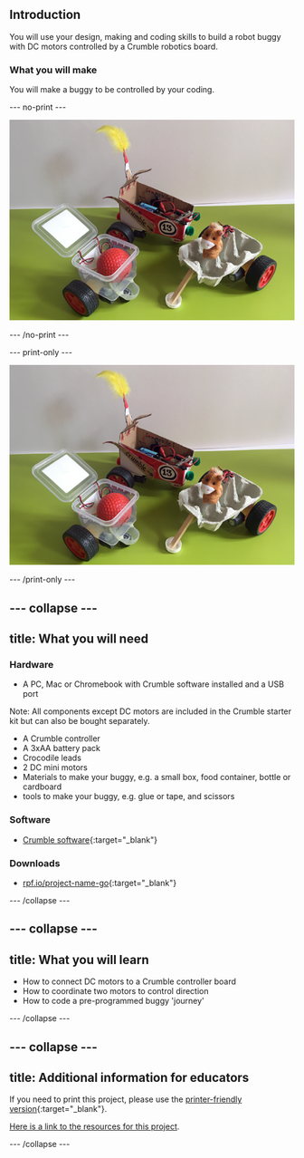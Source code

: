 ## Introduction

You will use your design, making and coding skills to build a robot buggy with DC motors controlled by a Crumble robotics board.

### What you will make

You will make a buggy to be controlled by your coding.

--- no-print ---

![Completed Crumble buggy](images/completedBuggy.png)

--- /no-print ---

--- print-only ---

![Completed Crumble buggy](images/completedBuggy.png)

--- /print-only ---

--- collapse ---
---
title: What you will need
---
### Hardware

+ A PC, Mac or Chromebook with Crumble software installed and a USB port

Note: All components except DC motors are included in the Crumble starter kit but can also be bought separately.

+ A Crumble controller
+ A 3xAA battery pack
+ Crocodile leads
+ 2 DC mini motors
+ Materials to make your buggy, e.g. a small box, food container, bottle or cardboard
+ tools to make your buggy, e.g. glue or tape, and scissors

### Software

+ [Crumble software](https://redfernelectronics.co.uk/crumble-software/){:target="_blank"}

### Downloads

+ [rpf.io/project-name-go](http://rpf.io/build-crumble-motor-buggy-go){:target="_blank"}

--- /collapse ---

--- collapse ---
---
title: What you will learn
---

+ How to connect DC motors to a Crumble controller board
+ How to coordinate two motors to control direction
+ How to code a pre-programmed buggy 'journey'

--- /collapse ---

--- collapse ---
---
title: Additional information for educators
---

If you need to print this project, please use the [printer-friendly version](https://projects.raspberrypi.org/en/projects/build-crumble-motor-buggy/print){:target="_blank"}.

[Here is a link to the resources for this project](http://rpf.io/build-crumble-motor-buggy-go).

--- /collapse ---
